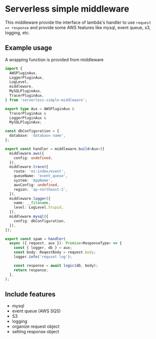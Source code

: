# Serverless simple middleware

This middleware provide the interface of lambda's handler to use `request => response`
and provide some AWS features like mysql, event queue, s3, logging, etc.

## Example usage

A wrapping function is provided from middleware

```ts
import {
  AWSPluginAux,
  LoggerPluginAux,
  LogLevel,
  middleware,
  MySQLPluginAux,
  TracerPluginAux,
} from 'serverless-simple-middleware';

export type Aux = AWSPluginAux &
  TracerPluginAux &
  LoggerPluginAux &
  MySQLPluginAux;

const dbConfiguration = {
  database: 'database name',
};

export const handler = middleware.build<Aux>([
  middleware.aws({
    config: undefined,
  }),
  middleware.trace({
    route: 'es:index/event',
    queueName: 'event_queue',
    system: 'AppName',
    awsConfig: undefined,
    region: 'ap-northeast-2',
  }),
  middleware.logger({
    name: __filename,
    level: LogLevel.Stupid,
  }),
  middleware.mysql({
    config: dbConfiguration,
  }),
]);
```

```ts
export const spam = handler(
  async ({ request, aux }): Promise<ResponseType> => {
    const { logger, db } = aux;
    const body: ReqestBody = request.body;
    logger.info('requset log');

    const response = await logic(db, body);
    return response;
  },
);
```

## Include features

- mysql
- event queue (AWS SQS)
- S3
- logging
- organize request object
- setting response object
